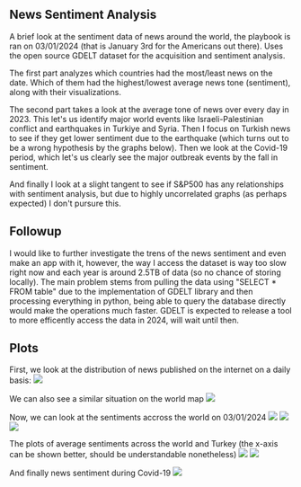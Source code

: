 ## News Sentiment Analysis
A brief look at the sentiment data of news around the world, the playbook is ran on 03/01/2024 (that is January 3rd for the Americans out there). Uses the open source GDELT dataset for the acquisition and sentiment analysis.

The first part analyzes which countries had the most/least news on the date. Which of them had the highest/lowest average news tone (sentiment), along with their visualizations.

The second part takes a look at the average tone of news over every day in 2023. This let's us identify major world events like Israeli-Palestinian conflict and earthquakes in Turkiye and Syria. Then I focus on Turkish news to see if they get lower sentiment due to the earthquake (which turns out to be a wrong hypothesis by the graphs below). Then we look at the Covid-19 period, which let's us clearly see the major outbreak events by the fall in sentiment. 

And finally I look at a slight tangent to see if S&P500 has any relationships with sentiment analysis, but due to highly uncorrelated graphs (as perhaps expected) I don't pursure this.

## Followup
I would like to further investigate the trens of the news sentiment and even make an app with it, however, the way I access the dataset is way too slow right now and each year is around 2.5TB of data (so no chance of storing locally). The main problem stems from pulling the data using "SELECT * FROM table" due to the implementation of GDELT library and then processing everything in python, being able to query the database directly would make the operations much faster. GDELT is expected to release a tool to more efficently access the data in 2024, will wait until then.

## Plots
First, we look at the distribution of news published on the internet on a daily basis:
![](./plots/event_count_piechart.png)

We can also see a similar situation on the world map
![](./plots/world_event_count.png)

Now, we can look at the sentiments accross the world on 03/01/2024
![](./plots/world_sentiment.png)
![](./plots/top_countries.png)
![](./plots/bottom_countries.png)

The plots of average sentiments across the world and Turkey (the x-axis can be shown better, should be understandable nonetheless)
![](./plots/average_tone_worldwide.png)
![](./plots/average_tone_turkey.png)

And finally news sentiment during Covid-19
![](./plots/average_tone_covid.png)

